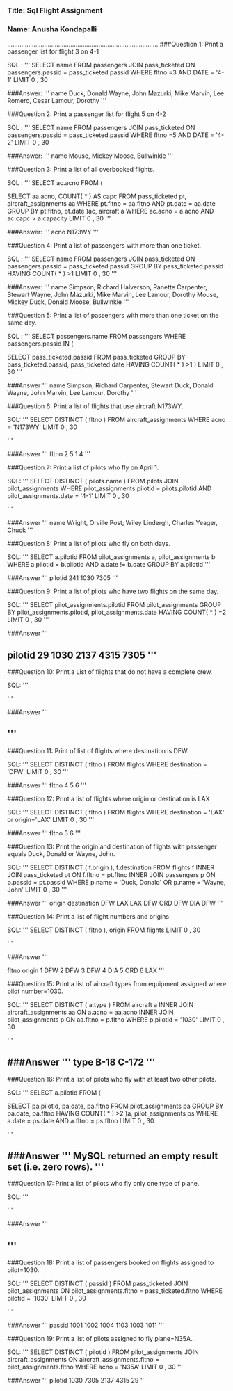 ### Title: Sql Flight Assignment
### Name: Anusha Kondapalli
…………………………………………………………………………..
###Question 1:
Print a passenger list for flight 3 on 4-1

SQL :
'''
SELECT name
FROM passengers
JOIN pass_ticketed ON passengers.passid = pass_ticketed.passid
WHERE fltno =3
AND DATE =  '4-1'
LIMIT 0 , 30

###Answer:
'''
name
Duck, Donald
Wayne, John
Mazurki, Mike
Marvin, Lee
Romero, Cesar
Lamour, Dorothy
'''

###Question 2:
Print a passenger list for flight 5 on 4-2
 
SQL :
'''
SELECT name
FROM passengers
JOIN pass_ticketed ON passengers.passid = pass_ticketed.passid
WHERE fltno =5
AND DATE =  '4-2'
LIMIT 0 , 30

###Answer:
'''
name
Mouse, Mickey
Moose, Bullwinkle
'''

###Question 3:
Print a list of all overbooked flights.

SQL :
'''
SELECT ac.acno
FROM (

SELECT aa.acno, COUNT( * ) AS capc
FROM pass_ticketed pt, aircraft_assignments aa
WHERE pt.fltno = aa.fltno
AND pt.date = aa.date
GROUP BY pt.fltno, pt.date
)ac, aircraft a
WHERE ac.acno = a.acno
AND ac.capc > a.capacity
LIMIT 0 , 30
'''

###Answer:
'''
acno
N173WY
'''

###Question 4:
Print a list of passengers with more than one ticket.

SQL :
'''
SELECT name
FROM passengers
JOIN pass_ticketed ON passengers.passid = pass_ticketed.passid
GROUP BY pass_ticketed.passid
HAVING COUNT( * ) >1
LIMIT 0 , 30
'''

###Answer:
'''
name
Simpson, Richard
Halverson, Ranette
Carpenter, Stewart
Wayne, John
Mazurki, Mike
Marvin, Lee
Lamour, Dorothy
Mouse, Mickey
Duck, Donald
Moose, Bullwinkle
'''

###Question 5:
Print a list of passengers with more than one ticket on the same day.

SQL :
'''
SELECT passengers.name
FROM passengers
WHERE passengers.passid
IN (

SELECT pass_ticketed.passid
FROM pass_ticketed
GROUP BY pass_ticketed.passid, pass_ticketed.date
HAVING COUNT( * ) >1
)
LIMIT 0 , 30
'''

###Answer
'''
name
Simpson, Richard
Carpenter, Stewart
Duck, Donald
Wayne, John
Marvin, Lee
Lamour, Dorothy
'''

###Question 6:
Print a list of flights that use aircraft N173WY.

SQL:
'''
SELECT DISTINCT (
fltno
)
FROM aircraft_assignments
WHERE acno =  'N173WY'
LIMIT 0 , 30

'''

###Answer
'''
fltno
2
5
1
4
'''


###Question 7:
Print a list of pilots who fly on April 1.

SQL:
'''
SELECT DISTINCT (
pilots.name
)
FROM pilots
JOIN pilot_assignments
WHERE pilot_assignments.pilotid = pilots.pilotid
AND pilot_assignments.date =  '4-1'
LIMIT 0 , 30

'''

###Answer
'''
name
Wright, Orville
Post, Wiley
Lindergh, Charles
Yeager, Chuck
'''

###Question 8:
Print a list of pilots who fly on both days.

SQL:
'''
SELECT a.pilotid
FROM pilot_assignments a, pilot_assignments b
WHERE a.pilotid = b.pilotid
AND a.date != b.date
GROUP BY a.pilotid
'''

###Answer
'''
pilotid
241
1030
7305
'''

###Question 9:
Print a list of pilots who have two flights on the same day.

SQL:
'''
SELECT pilot_assignments.pilotid
FROM pilot_assignments
GROUP BY pilot_assignments.pilotid, pilot_assignments.date
HAVING COUNT( * ) =2
LIMIT 0 , 30
'''

###Answer
'''

pilotid
29
1030
2137
4315
7305
'''
--------------------------------------------------------------------
###Question 10:
Print a List of flights that do not have a complete crew.

SQL:
'''

'''

###Answer
'''

'''
--------------------------------------------------------------------------------

###Question 11:
Print of list of flights where destination is DFW.

SQL:
'''
SELECT DISTINCT (
fltno
)
FROM flights
WHERE destination =  'DFW'
LIMIT 0 , 30
'''

###Answer
'''
fltno
4
5
6
'''

###Question 12:
Print a list of flights where origin or destination is LAX

SQL:
'''
SELECT DISTINCT (
fltno
)
FROM flights
WHERE destination =  'LAX' or origin='LAX'
LIMIT 0 , 30
'''

###Answer
'''
fltno
3
6
'''

###Question 13:
Print the origin and destination of flights with passenger equals Duck, Donald or Wayne, John.

SQL:
'''
SELECT DISTINCT (
f.origin
), f.destination
FROM flights f
INNER JOIN pass_ticketed pt ON f.fltno = pt.fltno
INNER JOIN passengers p ON p.passid = pt.passid
WHERE p.name =  'Duck, Donald'
OR p.name =  'Wayne, John'
LIMIT 0 , 30
'''

###Answer
'''
origin  destination
DFW     LAX
LAX     DFW
ORD     DFW
DIA     DFW
'''

###Question 14:
Print a list of flight numbers and origins

SQL:
'''
SELECT DISTINCT (
fltno
), origin
FROM flights
LIMIT 0 , 30

'''

###Answer
'''

fltno  origin
1      DFW
2      DFW
3      DFW
4      DIA
5      ORD
6      LAX
'''

###Question 15:
Print a list of aircraft types from equipment assigned where pilot number=1030.

SQL:
'''
SELECT DISTINCT (
a.type
)
FROM aircraft a
INNER JOIN aircraft_assignments aa ON a.acno = aa.acno
INNER JOIN pilot_assignments p ON aa.fltno = p.fltno
WHERE p.pilotid =  '1030'
LIMIT 0 , 30

'''

###Answer
'''
type
B-18
C-172
'''
--------------------------------------------------------------------
###Question 16:
Print a list of pilots who fly with at least two other pilots.

SQL:
'''
SELECT a.pilotid
FROM (

SELECT pa.pilotid, pa.date, pa.fltno
FROM pilot_assignments pa
GROUP BY pa.date, pa.fltno
HAVING COUNT( * ) >2
)a, pilot_assignments ps
WHERE a.date = ps.date
AND a.fltno = ps.fltno
LIMIT 0 , 30

'''

###Answer
'''
 MySQL returned an empty result set (i.e. zero rows).
'''
---------------------------------------------------------------
###Question 17:
Print a list of pilots who fly only one type of plane.

SQL:
'''


'''

###Answer
'''

'''
-------------------------------------------------------------------
###Question 18:
Print a list of passengers booked on flights assigned to pilot=1030.

SQL:
'''
SELECT DISTINCT (
passid
)
FROM pass_ticketed
JOIN pilot_assignments ON pilot_assignments.fltno = pass_ticketed.fltno
WHERE pilotid =  '1030'
LIMIT 0 , 30

'''

###Answer
'''
passid
1001
1002
1004
1103
1003
1011
'''

###Question 19:
Print a list of pilots assigned to fly plane=N35A..

SQL:
'''
SELECT DISTINCT (
pilotid
)
FROM pilot_assignments
JOIN aircraft_assignments ON aircraft_assignments.fltno = pilot_assignments.fltno
WHERE acno =  'N35A'
LIMIT 0 , 30
'''

###Answer
'''
pilotid
1030
7305
2137
4315
29
'''